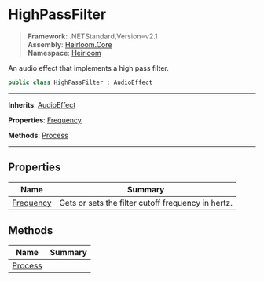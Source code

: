 # HighPassFilter

> **Framework**: .NETStandard,Version=v2.1  
> **Assembly**: [Heirloom.Core][0]  
> **Namespace**: [Heirloom][0]  

An audio effect that implements a high pass filter.

```cs
public class HighPassFilter : AudioEffect
```

--------------------------------------------------------------------------------

**Inherits**: [AudioEffect][1]

**Properties**: [Frequency][2]

**Methods**: [Process][3]

--------------------------------------------------------------------------------

## Properties

| Name           | Summary                                            |
|----------------|----------------------------------------------------|
| [Frequency][2] | Gets or sets the filter cutoff frequency in hertz. |

## Methods

| Name         | Summary |
|--------------|---------|
| [Process][3] |         |

[0]: ../Heirloom.Core.md
[1]: Heirloom.AudioEffect.md
[2]: Heirloom.HighPassFilter.Frequency.md
[3]: Heirloom.HighPassFilter.Process.md
